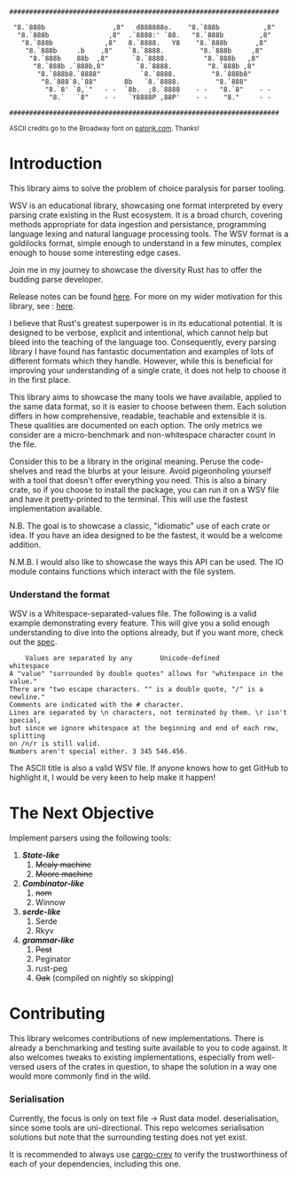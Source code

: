 ```wsv
####################################################################
                                                                    
 "8.`888b                 ,8"   d888888o.    "8.`888b           ,8" 
  "8.`888b               ,8"  .`8888:' `88.   "8.`888b         ,8"  
   "8.`888b             ,8"   8.`8888.   Y8    "8.`888b       ,8"   
    "8.`888b     .b    ,8"    `8.`8888.         "8.`888b     ,8"    
     "8.`888b    88b  ,8"      `8.`8888.         "8.`888b   ,8"     
      "8.`888b .`888b,8"        `8.`8888.         "8.`888b ,8"      
       "8.`888b8.`8888"          `8.`8888.         "8.`888b8"       
        "8.`888`8.`88"       8b   `8.`8888.         "8.`888"        
         "8.`8' `8,`"   - -  `8b.  ;8.`8888    - -   "8.`8"    - -  
          "8.`   `8"    - -   `Y8888P ,88P'    - -    "8."     - -  
                                                                    
####################################################################
```

<sup>ASCII credits go to the Broadway font on [patorjk.com](patorjk.com). Thanks!</sup>

# Introduction

This library aims to solve the problem of choice paralysis for parser tooling.

WSV is an educational library, showcasing one format interpreted by every parsing crate existing in the Rust ecosystem. It is a broad church, covering methods appropriate for data ingestion and persistance, programming language lexing and natural language processing tools. The WSV format is a goldilocks format, simple enough to understand in a few minutes, complex enough to house some interesting edge cases.

Join me in my journey to showcase the diversity Rust has to offer the budding parse developer.

Release notes can be found [here](https://github.com/honestlysamuk/wsv/blob/main/release_notes.md).
For more on my wider motivation for this library, see : [here](https://honestlysam.uk/superpower/).

I believe that Rust's greatest superpower is in its educational potential. It is designed to be verbose, explicit and intentional, which cannot help but bleed into the teaching of the language too. Consequently, every parsing library I have found has fantastic documentation and examples of lots of different formats which they handle. However, while this is beneficial for improving your understanding of a single crate, it does not help to choose it in the first place.

This library aims to showcase the many tools we have available, applied to the same data format, so it is easier to choose between them. Each solution differs in how comprehensive, readable, teachable and extensible it is. These qualities are documented on each option. The only metrics we consider are a micro-benchmark and non-whitespace character count in the file.

Consider this to be a library in the original meaning. Peruse the code-shelves and read the blurbs at your leisure. Avoid pigeonholing yourself with a tool that doesn't offer everything you need. This is also a binary crate, so if you choose to install the package, you can run it on a WSV file and have it pretty-printed to the terminal. This will use the fastest implementation available.

N.B. The goal is to showcase a classic, "idiomatic" use of each crate or idea. If you have an idea designed to be the fastest, it would be a welcome addition.

N.M.B. I would also like to showcase the ways this API can be used. The IO module contains functions which interact with the file system.

### Understand the format

WSV is a Whitespace-separated-values file. The following is a valid example demonstrating every feature. This will give you a solid enough understanding to dive into the options already, but if you want more, check out the [spec](https://dev.stenway.com/WSV/Specification.html).

```wsv
    Values are separated by any       Unicode-defined         whitespace   
A "value" "surrounded by double quotes" allows for "whitespace in the value."
There are "two escape characters. "" is a double quote, "/" is a newline."
Comments are indicated with the # character.
Lines are separated by \n characters, not terminated by them. \r isn't special,
but since we ignore whitespace at the beginning and end of each row, splitting
on /n/r is still valid.
Numbers aren't special either. 3 345 546.456. 
```

The ASCII title is also a valid WSV file. If anyone knows how to get GitHub to highlight it, I would be very keen to help make it happen!

# The Next Objective

Implement parsers using the following tools:
1. ***State-like***
   1. ~~Mealy machine~~
   2. ~~Moore machine~~
2. ***Combinator-like***
   1. ~~nom~~
   2. Winnow
3. ***serde-like***
   1. Serde
   2. Rkyv
4. ***grammar-like***
   1. ~~Pest~~
   2. Peginator
   3.  rust-peg
   4.  ~~Oak~~ (compiled on nightly so skipping)

# Contributing

This library welcomes contributions of new implementations. There is already a benchmarking and testing suite available to you to code against. It also welcomes tweaks to existing implementations, especially from well-versed users of the crates in question, to shape the solution in a way one would more commonly find in the wild. 

### Serialisation

Currently, the focus is only on text file -> Rust data model. deserialisation, since some tools are uni-directional. This repo welcomes serialisation solutions but note that the surrounding testing does not yet exist.

It is recommended to always use [cargo-crev](https://github.com/crev-dev/cargo-crev)
to verify the trustworthiness of each of your dependencies, including this one.
